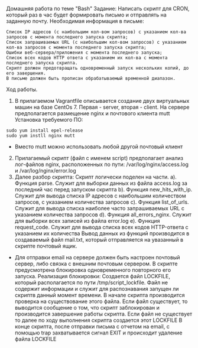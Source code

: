 Домашняя работа по теме "Bash"
Задание:
Написать скрипт для CRON, который раз в час будет формировать письмо и отправлять на заданную почту.
Необходимая информация в письме:

    Список IP адресов (с наибольшим кол-вом запросов) с указанием кол-ва запросов c момента последнего запуска скрипта;
    Список запрашиваемых URL (с наибольшим кол-вом запросов) с указанием кол-ва запросов c момента последнего запуска скрипта;
    Ошибки веб-сервера/приложения c момента последнего запуска;
    Список всех кодов HTTP ответа с указанием их кол-ва с момента последнего запуска скрипта.
    Скрипт должен предотвращать одновременный запуск нескольких копий, до его завершения.
    В письме должен быть прописан обрабатываемый временной диапазон.

Ход работы.
1. В прилагаемом Vagrantfile описывается создание двух виртуальных машин на базе CentOs 7. Первая - server, вторая - client.
На сервере предполагается размещение nginx и почтового клиента mutt
Установка требуемого ПО:
```
sudo yum install epel-release
sudo yum instll nginx mutt
```
* Вместо mutt можно использовать любой другой почтовый клиент
2. Прилагаемый скрипт (файл с именем script) предполагает анализ лог-файлов nginx, расположенных по пути: 
/var/log/nginx/access.log и /var/log/nginx/error.log
3. Далее разбор скрипта:
Скрипт логически поделен на части.
a). Функция parse. Служит для выборки данных из файла access.log за последний час перед запуском скрипта
b). Функция new_hits_with_ip. Служит для вывода списка IP адресов с наибольшим количеством запросов, с указанием количества запросов
c). Функция list_of_urls. Служит для вывода списка наиболее часто запрашиваемых URL с указанием количества запросов
d). Функция all_errors_nginx. Служит для выборки всех записей из файла error.log
e). Функция request_code. Служит для вывода списка всех кодов HTTP-ответа с указанием их количества
Вывод данных из функций производится в создаваемый файл mail.txt, который отправляется на увазанный в скрипте почтовый ящик.
* Для отправки email на сервере должен быть настроен почтовый сервер, либо связка с внешним почтовым сервером.
В скрипте предусмотрена блокировка одновременного повторного его запуска.
Реализация блокировки:
Создается файл LOCKFILE, который располагается по пути /tmp/script_lockfile. Файл не содержит информации и служит для распознавания запущен ли скриптв данный момент времени.
В начале скрипта производится проверка на существование этого файла. Если файл существует, то выводится сообщение о том, что скрипт заблокирован и производится завершение работы скрипта.
Если файл не существует то далее по ходу выполнения скрипта создается этот LOCKFILE
В конце скрипта, после отправки письма с отчетом на email, с помощью trap захватывается сигнал EXIT и происходит удаление файла LOCKFILE
